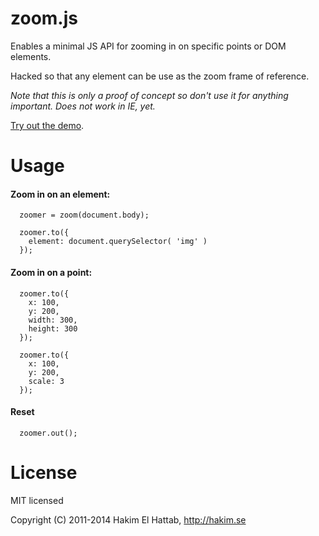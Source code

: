 # zoom.js

Enables a minimal JS API for zooming in on specific points or DOM elements.

Hacked so that any element can be use as the zoom frame of reference.

*Note that this is only a proof of concept so don't use it for anything important. Does not work in IE, yet.*

[Try out the demo](http://lab.hakim.se/zoom-js/).

# Usage

#### Zoom in on an element:

```
  zoomer = zoom(document.body);

  zoomer.to({ 
    element: document.querySelector( 'img' )
  });
```

#### Zoom in on a point:

```
  zoomer.to({
    x: 100,
    y: 200,
    width: 300,
    height: 300
  });
```

```
  zoomer.to({
    x: 100,
    y: 200,
    scale: 3
  });
```

#### Reset
```
  zoomer.out();
```

# License

MIT licensed

Copyright (C) 2011-2014 Hakim El Hattab, http://hakim.se